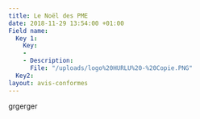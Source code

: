 ```yaml
---
title: Le Noël des PME
date: 2018-11-29 13:54:00 +01:00
Field name:
  Key 1:
    Key:
    - 
    - Description: 
      File: "/uploads/logo%20HURLU%20-%20Copie.PNG"
  Key2: 
layout: avis-conformes
---
```


grgerger